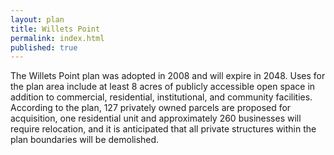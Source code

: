 ```yaml
---
layout: plan
title: Willets Point
permalink: index.html
published: true
---
```


The Willets Point plan was adopted in 2008 and will expire in 2048. Uses for the plan area include at least 8 acres of publicly accessible open space in addition to commercial, residential, institutional, and community facilities. According to the plan, 127 privately owned parcels are proposed for acquisition, one residential unit and approximately 260 businesses will require relocation, and it is anticipated that all private structures within the plan boundaries will be demolished.